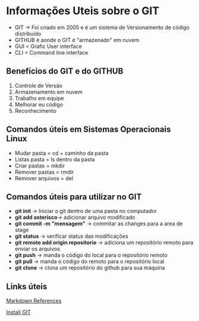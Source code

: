 # Informações Uteis sobre o GIT

- GIT -> Foi criado em 2005 e é um sistema de Versionamento de código distribuído
- GITHUB é aonde o GIT é "armazenado" em nuvem
- GUI = Grafic User interface
- CLI = Command line interface

## Benefícios do GIT e do GITHUB

 1. Controle de Versão
 2. Armazenamento em nuvem
 3. Trabalho em equipe
 4. Melhorar eu código
 5. Reconhecimento

## Comandos úteis em Sistemas Operacionais Linux

- Mudar pasta = cd + caminho da pasta
- Listas pasta = ls dentro da pasta
- Criar pastas = mkdir
- Remover pastas = rmdir
- Remover arquivos = del

## Comandos úteis para utilizar no GIT

- **git init** -> Iniciar o git dentro de uma pasta no computador
- **git add asterisco**-> adicionar arquivo modificado
- **git commit -m "mensagem"** -> commitar as changes para a area de stage
- **git status** -> verificar status das modificações
- **git remote add origin repositorio** -> adiciona um repositório remoto para enviar os arquivos
- **git push** -> manda o código do local para o repositório remoto
- **git pull** -> manda o código do remoto para o repositório local
- **git clone** -> clona um repositório do github para sua máquina

## Links úteis

[Markdown References](https://www.markdownguide.org/basic-syntax/)  

[Install GIT](https://git-scm.com/book/en/v2/Getting-Started-Installing-Git)
